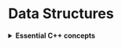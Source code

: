# Data Structures

<details> 
<summary> 
<strong> Essential C++ concepts </strong> 
</summary>
> [Array Basics](Data-Structures/cpp-concepts/1_array-basics.cpp)  
> [Structure](Data-Structures/cpp-concepts/2_structure.cpp)  
> [Pointer](Data-Structures/cpp-concepts/3_pointer.cpp)  
> [Reference](Data-Structures/cpp-concepts/4_reference.cpp)   
> [Pointer of Structure](Data-Structures/cpp-concepts/5_pointer_to_structure.cpp)
<details>
<summary>
> [Functions](Data-Structures/cpp-concepts/6_functions)
</summary>
>> [function](Data-Structures/cpp-concepts/6_functions/6_1_function.cpp)
>> [call by value](Data-Structures/cpp-concepts/6_functions/6_2_call_by_value.cpp)
>> [call by address](Data-Structures/cpp-concepts/6_functions/6_2_call_by_address.cpp)
>> [call by reference](Data-Structures/cpp-concepts/6_functions/6_2_call_by_reference.cpp)
</details>

</details>